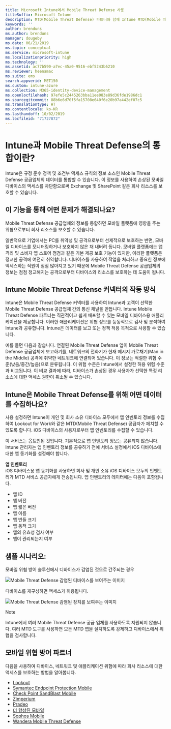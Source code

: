 ```yaml
---
title: Microsoft Intune에서 Mobile Threat Defense 사용
titleSuffix: Microsoft Intune
description: MTD(Mobile Threat Defense) 파트너와 함께 Intune MTD(Mobile Threat Defense)를 사용하여 디바이스 위험에 따라 회사 리소스에 대한 액세스를 보호합니다.
keywords: ''
author: brenduns
ms.author: brenduns
manager: dougeby
ms.date: 06/21/2019
ms.topic: conceptual
ms.service: microsoft-intune
ms.localizationpriority: high
ms.technology: ''
ms.assetid: ac77b590-a7ec-45a0-9516-ebf5243b6210
ms.reviewer: heenamac
ms.suite: ems
search.appverid: MET150
ms.custom: intune-azure
ms.collection: M365-identity-device-management
ms.openlocfilehash: 97efe5c2445263bba11ee083e89d36fde1986dc1
ms.sourcegitcommit: 88b6e6d70f5fa15708e640f6e20b97a442ef07c5
ms.translationtype: HT
ms.contentlocale: ko-KR
ms.lasthandoff: 10/02/2019
ms.locfileid: "71727872"
---
```

# <a name="what-is-mobile-threat-defense-integration-with-intune"></a>Intune과 Mobile Threat Defense의 통합이란?
Intune은 규정 준수 정책 및 조건부 액세스 규칙의 정보 소스인 Mobile Threat Defense 공급업체의 데이터를 통합할 수 있습니다. 이 정보를 사용하여 손상된 모바일 디바이스의 액세스를 차단함으로써 Exchange 및 SharePoint 같은 회사 리소스를 보호할 수 있습니다.  

## <a name="what-problem-does-this-solve"></a>이 기능을 통해 어떤 문제가 해결되나요?
Mobile Threat Defense 공급업체의 정보를 통합하면 모바일 플랫폼에 영향을 주는 위협으로부터 회사 리소스를 보호할 수 있습니다.  

일반적으로 기업에서는 PC를 취약성 및 공격으로부터 선제적으로 보호하는 반면, 모바일 디바이스를 모니터링하거나 보호하지 않은 채 내버려 둡니다. 모바일 플랫폼에는 앱 격리 및 소비자 앱 스토어 점검과 같은 기본 제공 보호 기능이 있지만, 이러한 플랫폼은 정교한 공격에 여전히 취약합니다. 디바이스를 사용하여 작업을 처리하고 중요한 정보에 액세스하는 직원이 점점 많아지고 있기 때문에 Mobile Threat Defense 공급업체의 정보는 점점 정교해지는 공격으로부터 디바이스와 리소스를 보호하는 데 도움이 됩니다.  

## <a name="how-do-the-intune-mobile-threat-defense-connectors-work"></a>Intune Mobile Threat Defense 커넥터의 작동 방식

Intune은 Mobile Threat Defense 커넥터를 사용하여 Intune과 고객이 선택한 Mobile Threat Defense 공급업체 간의 통신 채널을 만듭니다. Intune Mobile Threat Defense 파트너는 직관적이고 쉽게 배포할 수 있는 모바일 디바이스용 애플리케이션을 제공합니다. 이러한 애플리케이션은 위협 정보를 능동적으로 검사 및 분석하여 Intune과 공유합니다. Intune은 데이터를 보고 또는 정책 적용 목적으로 사용할 수 있습니다.  

예를 들면 다음과 같습니다. 연결된 Mobile Threat Defense 앱이 Mobile Threat Defense 공급업체에 보고하기를, 네트워크의 전화기가 현재 메시지 가로채기(Man in the Middle) 공격에 취약한 네트워크에 연결되어 있습니다. 이 정보는 적절한 위험 수준(낮음/중간/높음)으로 분류됩니다. 이 위험 수준은 Intune에서 설정한 허용 위험 수준과 비교됩니다. 이 비교 결과에 따라, 디바이스가 손상된 경우 사용자가 선택한 특정 리소스에 대한 액세스 권한이 취소될 수 있습니다.

## <a name="what-data-does-intune-collect-for-mobile-threat-defense"></a>Intune은 Mobile Threat Defense를 위해 어떤 데이터를 수집하나요?

사용 설정하면 Intune이 개인 및 회사 소유 디바이스 모두에서 앱 인벤토리 정보를 수집하여 Lookout for Work와 같은 MTD(Mobile Threat Defense) 공급자가 페치할 수 있도록 합니다. iOS 디바이스의 사용자로부터 앱 인벤토리를 수집할 수 있습니다.

이 서비스는 옵트인된 것입니다. 기본적으로 앱 인벤토리 정보는 공유되지 않습니다. Intune 관리자는 앱 인벤토리 정보를 공유하기 전에 서비스 설정에서 iOS 디바이스에 대한 앱 동기화를 설정해야 합니다.

**앱 인벤토리**  
iOS 디바이스용 앱 동기화를 사용하면 회사 및 개인 소유 iOS 디바이스 모두의 인벤토리가 MTD 서비스 공급자에게 전송됩니다. 앱 인벤토리의 데이터에는 다음이 포함됩니다.

- 앱 ID
- 앱 버전
- 앱 짧은 버전
- 앱 이름
- 앱 번들 크기
- 앱 동적 크기
- 앱의 유효성 검사 여부
- 앱이 관리되는지 여부

## <a name="sample-scenarios"></a>샘플 시나리오:

모바일 위협 방어 솔루션에서 디바이스가 감염된 것으로 간주되는 경우

![Mobile Threat Defense 감염된 디바이스를 보여주는 이미지](./media/mobile-threat-defense/MTD-image-1.png)

디바이스를 재구성하면 액세스가 허용됩니다.

![Mobile Threat Defense 감염된 장치를 보여주는 이미지](./media/mobile-threat-defense/MTD-image-2.png)

> [!NOTE] 
> Intune에서 여러 Mobile Threat Defense 공급 업체를 사용하도록 지원되지 않습니다. 여러 MTD 도구를 사용하면 모든 MTD 앱을 설치하도록 강제하고 디바이스에서 위협을 검사합니다.

## <a name="mobile-threat-defense-partners"></a>모바일 위협 방어 파트너

다음을 사용하여 디바이스, 네트워크 및 애플리케이션 위험에 따라 회사 리소스에 대한 액세스를 보호하는 방법을 알아봅니다.

- [Lookout](lookout-mobile-threat-defense-connector.md)
- [Symantec Endpoint Protection Mobile](skycure-mobile-threat-defense-connector.md)
- [Check Point SandBlast Mobile](checkpoint-sandblast-mobile-mobile-threat-defense-connector.md)
- [Zimperium](zimperium-mobile-threat-defense-connector.md)
- [Pradeo](pradeo-mobile-threat-defense-connector.md)
- [더 향상된 모바일](better-mobile-threat-defense-connector.md)
- [Sophos Mobile](sophos-mtd-connector.md)
- [Wandera Mobile Threat Defense](wandera-mtd-connector.md)

